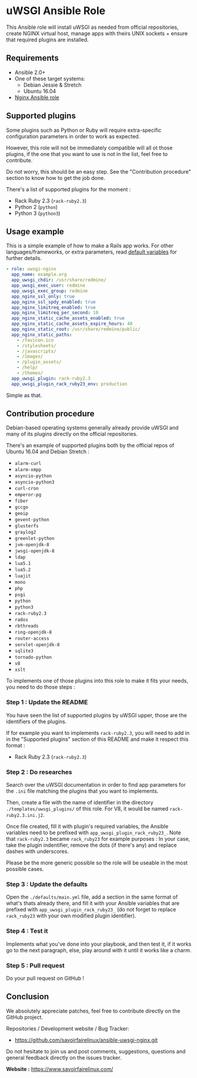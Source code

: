 uWSGI Ansible Role
==================

This Ansible role will install uWSGI as needed from official repositories, create NGINX virtual host, manage apps with theirs UNIX sockets + ensure that required plugins are installed.


Requirements
------------

* Ansible 2.0+
* One of these target systems:
    * Debian Jessie & Stretch
    * Ubuntu 16.04
* [Nginx Ansible role][ansible-nginx]


Supported plugins
-----------------

Some plugins such as Python or Ruby will require extra-specific configuration parameters in order to work as expected.

However, this role will not be immediately compatible will all ot those plugins, if the one that you want to use is not in the list, feel free to contribute.

Do not worry, this should be an easy step. See the "Contribution procedure" section to know how to get the job done.

There's a list of supported plugins for the moment :

- Rack Ruby 2.3 (`rack-ruby2.3`)
- Python 2 (`python`)
- Python 3 (`python3`)


Usage example
-------------

This is a simple example of how to make a Rails app works. For other languages/frameworks, or extra parameters, read [default variables](defaults/main.yml) for further details.

```yaml
- role: uwsgi-nginx
  app_name: example.org
  app_uwsgi_chdir: /usr/share/redmine/
  app_uwsgi_exec_user: redmine
  app_uwsgi_exec_group: redmine
  app_nginx_ssl_only: true
  app_nginx_ssl_spdy_enabled: true
  app_nginx_limitreq_enabled: true
  app_nginx_limitreq_per_second: 10
  app_nginx_static_cache_assets_enabled: true
  app_nginx_static_cache_assets_expire_hours: 48
  app_nginx_static_root: /usr/share/redmine/public/
  app_nginx_static_paths:
    - /favicon.ico
    - /stylesheets/
    - /javascripts/
    - /images/
    - /plugin_assets/
    - /help/
    - /themes/
  app_uwsgi_plugin: rack-ruby2.3
  app_uwsgi_plugin_rack_ruby23_env: production
```

Simple as that.


Contribution procedure
----------------------

Debian-based operating systems generally already provide uWSGI and many of its plugins directly on the official repositories.

There's an example of supported plugins both by the official repos of Ubuntu 16.04 and Debian Stretch :

- `alarm-curl`
- `alarm-xmpp`
- `asyncio-python`
- `asyncio-python3`
- `curl-cron`
- `emperor-pg`
- `fiber`
- `gccgo`
- `geoip`
- `gevent-python`
- `glusterfs`
- `graylog2`
- `greenlet-python`
- `jvm-openjdk-8`
- `jwsgi-openjdk-8`
- `ldap`
- `lua5.1`
- `lua5.2`
- `luajit`
- `mono`
- `php`
- `psgi`
- `python`
- `python3`
- `rack-ruby2.3`
- `rados`
- `rbthreads`
- `ring-openjdk-8`
- `router-access`
- `servlet-openjdk-8`
- `sqlite3`
- `tornado-python`
- `v8`
- `xslt`


To implements one of those plugins into this role to make it fits your needs,
you need to do those steps :

### Step 1 : Update the README

You have seen the list of supported plugins by uWSGI upper, those are the identifiers of the plugins.

If for example you want to implements `rack-ruby2.3`, you will need to add in in the "Supported plugins" section of this README and make it respect this format :

- Rack Ruby 2.3 (`rack-ruby2.3`)

### Step 2 : Do researches

Search over the uWSGI documentation in order to find app parameters for the `.ini` file matching the plugins that you want to implements.

Then, create a file with the name of identifier in the directory `./templates/uwsgi_plugins/` of this role. For V8, it would be named `rack-ruby2.3.ini.j2`.

Once file created, fill it with plugin's required variables, the Ansible variables need to be prefixed with `app_uwsgi_plugin_rack_ruby23_`. Note that `rack-ruby2.3` became `rack_ruby23` for example purposes : In your case, take the plugin indentifier, remove the dots (if there's any) and replace dashes with underscores.

Please be the more generic possible so the role will be useable in the most possible cases.

### Step 3 : Update the defaults

Open the `./defaults/main.yml` file, add a section in the same format of what's thats already there, and fill it with your Ansible variables that are prefixed with `app_uwsgi_plugin_rack_ruby23_` (do not forget to replace `rack_ruby23` with your own modified plugin identifier).

### Step 4 : Test it

Implements what you've done into your playbook, and then test it, if it works go to the next paragraph, else, play around with it until it works like a charm.

### Step 5 : Pull request

Do your pull request on GitHub !


Conclusion
----------

We absolutely appreciate patches, feel free to contribute directly on the GitHub project.

Repositories / Development website / Bug Tracker:
- https://github.com/savoirfairelinux/ansible-uwsgi-nginx.git

Do not hesitate to join us and post comments, suggestions, questions and general feedback directly on the issues tracker.

**Website :** https://www.savoirfairelinux.com/


[ansible-nginx]: https://github.com/savoirfairelinux/ansible-nginx
